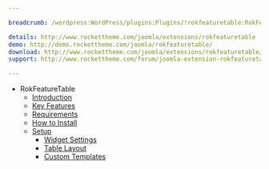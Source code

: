 ```yaml
---

breadcrumb: /wordpress:WordPress/plugins:Plugins/!rokfeaturetable:RokFeatureTable

details: http://www.rockettheme.com/joomla/extensions/rokfeaturetable
demo: http://demo.rockettheme.com/joomla/rokfeaturetable/
download: http://www.rockettheme.com/joomla/extensions/rokfeaturetable/modal/downloads
support: http://www.rockettheme.com/forum/joomla-extension-rokfeaturetable/

---
```


* RokFeatureTable
    * [Introduction]()
    * [Key Features](INDEX.md#key-features)
    * [Requirements](INDEX.md#requirements)
    * [How to Install](INDEX.md#how-to-install)
    * [Setup](rokfeaturetable_use.md)
    	* [Widget Settings](rokfeaturetable_use.md#widget-settings)
    	* [Table Layout](rokfeaturetable_use.md#table-layout)
    	* [Custom Templates](rokfeaturetable_use.md#custom-templates)